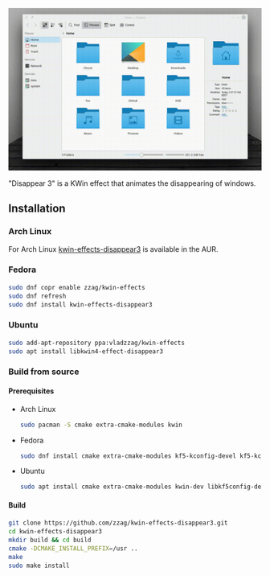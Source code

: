 ![Slow motion](demo/slow-motion.gif)

"Disappear 3" is a KWin effect that animates the disappearing of windows.

## Installation

### Arch Linux

For Arch Linux [kwin-effects-disappear3](https://aur.archlinux.org/packages/kwin-effects-disappear3/)
is available in the AUR.

### Fedora

```sh
sudo dnf copr enable zzag/kwin-effects
sudo dnf refresh
sudo dnf install kwin-effects-disappear3
```

### Ubuntu

```sh
sudo add-apt-repository ppa:vladzzag/kwin-effects
sudo apt install libkwin4-effect-disappear3
```

### Build from source

#### Prerequisites

* Arch Linux
  ```sh
  sudo pacman -S cmake extra-cmake-modules kwin
  ```
* Fedora
  ```sh
  sudo dnf install cmake extra-cmake-modules kf5-kconfig-devel kf5-kcoreaddons-devel kf5-kwindowsystem-devel kwin-devel qt5-qtbase-devel
  ```
* Ubuntu
  ```sh
  sudo apt install cmake extra-cmake-modules kwin-dev libkf5config-dev libkf5coreaddons-dev libkf5windowsystem-dev qtbase5-dev
  ```

#### Build

```sh
git clone https://github.com/zzag/kwin-effects-disappear3.git
cd kwin-effects-disappear3
mkdir build && cd build
cmake -DCMAKE_INSTALL_PREFIX=/usr ..
make
sudo make install
```
